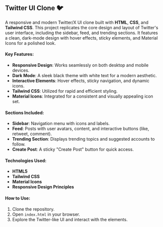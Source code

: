 ## Twitter UI Clone 🐦  
A responsive and modern Twitter/X UI clone built with **HTML**, **CSS**, and **Tailwind CSS**. This project replicates the core design and layout of Twitter's user interface, including the sidebar, feed, and trending sections. It features a clean, dark-mode design with hover effects, sticky elements, and Material Icons for a polished look.

#### Key Features:
- **Responsive Design**: Works seamlessly on both desktop and mobile devices.
- **Dark Mode**: A sleek black theme with white text for a modern aesthetic.
- **Interactive Elements**: Hover effects, sticky navigation, and dynamic icons.
- **Tailwind CSS**: Utilized for rapid and efficient styling.
- **Material Icons**: Integrated for a consistent and visually appealing icon set.

#### Sections Included:
- **Sidebar**: Navigation menu with icons and labels.
- **Feed**: Posts with user avatars, content, and interactive buttons (like, retweet, comment).
- **Trending Section**: Displays trending topics and suggested accounts to follow.
- **Create Post**: A sticky "Create Post" button for quick access.

#### Technologies Used:
- **HTML5**
- **Tailwind CSS**
- **Material Icons**
- **Responsive Design Principles**

#### How to Use:
1. Clone the repository.
2. Open `index.html` in your browser.
3. Explore the Twitter-like UI and interact with the elements.

